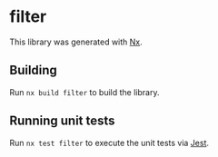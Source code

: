 # filter

This library was generated with [Nx](https://nx.dev).

## Building

Run `nx build filter` to build the library.

## Running unit tests

Run `nx test filter` to execute the unit tests via [Jest](https://jestjs.io).
